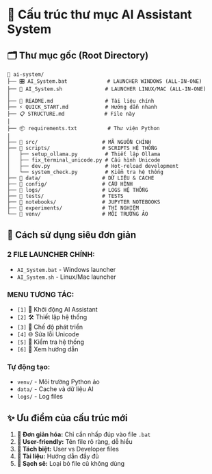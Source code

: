 # 📁 Cấu trúc thư mục AI Assistant System

## 🗂️ Thư mục gốc (Root Directory)

```
📁 ai-system/
├── 🎛️ AI_System.bat             # LAUNCHER WINDOWS (ALL-IN-ONE)
├── 🐧 AI_System.sh              # LAUNCHER LINUX/MAC (ALL-IN-ONE)
│
├── 📖 README.md                 # Tài liệu chính
├── ⚡ QUICK_START.md            # Hướng dẫn nhanh
├── 📋 STRUCTURE.md             # File này
│
├── 📦 requirements.txt          # Thư viện Python
│
├── 📁 src/                     # MÃ NGUỒN CHÍNH
├── 📁 scripts/                 # SCRIPTS HỆ THỐNG
│   ├── setup_ollama.py         # Thiết lập Ollama
│   ├── fix_terminal_unicode.py # Cấu hình Unicode
│   ├── dev.py                  # Hot-reload development
│   └── system_check.py         # Kiểm tra hệ thống
├── 📁 data/                    # DỮ LIỆU & CACHE
├── 📁 config/                  # CẤU HÌNH
├── 📁 logs/                    # LOGS HỆ THỐNG
├── 📁 tests/                   # TESTS
├── 📁 notebooks/               # JUPYTER NOTEBOOKS
├── 📁 experiments/             # THÍ NGHIỆM
└── 📁 venv/                    # MÔI TRƯỜNG ẢO
```

## 🎯 Cách sử dụng siêu đơn giản

### **2 FILE LAUNCHER CHÍNH:**
- `AI_System.bat` - Windows launcher 
- `AI_System.sh` - Linux/Mac launcher

### **MENU TƯƠNG TÁC:**
- `[1]` 🚀 Khởi động AI Assistant
- `[2]` 🛠️ Thiết lập hệ thống
- `[3]` 🔧 Chế độ phát triển  
- `[4]` 🌐 Sửa lỗi Unicode
- `[5]` 🧪 Kiểm tra hệ thống
- `[6]` 📖 Xem hướng dẫn

### **Tự động tạo:**
- `venv/` - Môi trường Python ảo
- `data/` - Cache và dữ liệu AI
- `logs/` - Log files

## ✨ Ưu điểm của cấu trúc mới

1. **🎯 Đơn giản hóa:** Chỉ cần nhấp đúp vào file `.bat`
2. **📱 User-friendly:** Tên file rõ ràng, dễ hiểu
3. **🔧 Tách biệt:** User vs Developer files
4. **📖 Tài liệu:** Hướng dẫn đầy đủ
5. **🧹 Sạch sẽ:** Loại bỏ file cũ không dùng